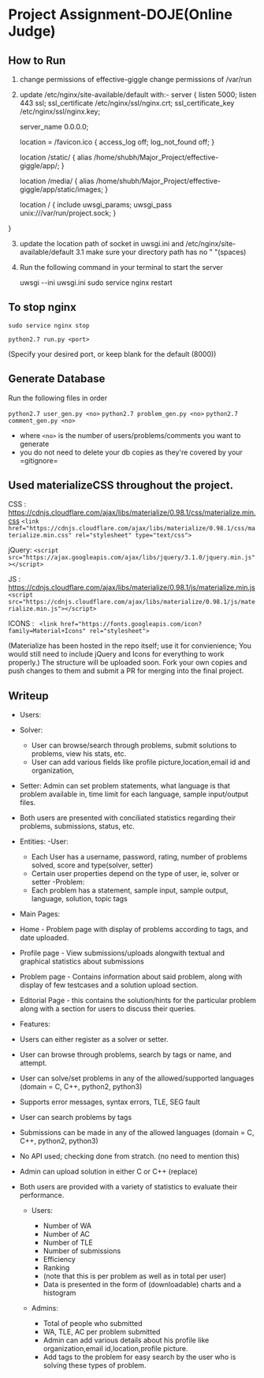 # Project Assignment-DOJE(Online Judge) 

## How to Run
1.	change permissions of effective-giggle 
	change permissions of /var/run 

2. update /etc/nginx/site-available/default
with:-
server {
    listen 5000;
	listen 443 ssl;
	ssl_certificate /etc/nginx/ssl/nginx.crt;
	ssl_certificate_key /etc/nginx/ssl/nginx.key;

	server_name 0.0.0.0;

	location = /favicon.ico { access_log off; log_not_found off; }

    location /static/ {
		alias /home/shubh/Major_Project/effective-giggle/app/;
		}
    
	 location /media/ {
        alias /home/shubh/Major_Project/effective-giggle/app/static/images;
    }

    location / {
        include uwsgi_params;
        uwsgi_pass unix:///var/run/project.sock;
	}
    
	
}

3. update the location path of socket in uwsgi.ini and /etc/nginx/site-available/default
3.1 make sure your directory path has no " "(spaces)  

4. Run the following command in your terminal to start 	  the server

	uwsgi --ini uwsgi.ini
	sudo service nginx restart

##	To stop nginx
	sudo service nginx stop 

` python2.7 run.py <port> `

(Specify your desired port, or keep blank for the default (8000))

## Generate Database

Run the following files in order 

` python2.7 user_gen.py <no> `
` python2.7 problem_gen.py <no> `
` python2.7 comment_gen.py <no> `

* where `<no>` is the number of users/problems/comments you want to generate 
* you do not need to delete your db copies as they're covered by your =gitignore= 

## Used materializeCSS throughout the project.

CSS : https://cdnjs.cloudflare.com/ajax/libs/materialize/0.98.1/css/materialize.min.css
` <link href="https://cdnjs.cloudflare.com/ajax/libs/materialize/0.98.1/css/materialize.min.css" rel="stylesheet" type="text/css"> `

jQuery: ` <script src="https://ajax.googleapis.com/ajax/libs/jquery/3.1.0/jquery.min.js"></script> `

JS  : https://cdnjs.cloudflare.com/ajax/libs/materialize/0.98.1/js/materialize.min.js
` <script src="https://cdnjs.cloudflare.com/ajax/libs/materialize/0.98.1/js/materialize.min.js"></script> `

ICONS : ` <link href="https://fonts.googleapis.com/icon?family=Material+Icons" rel="stylesheet">`

(Materialize has been hosted in the repo itself; use it for convienience; You would still need to include jQuery and Icons for everything to work properly.)
The structure will be uploaded soon. Fork your own copies and push changes to them and submit a PR for merging into the final project.

## Writeup 
- Users:
 - Solver: 
 	- User can browse/search through problems, submit solutions to problems, view his stats, etc.
 	- User can add various fields like profile picture,location,email id and organization,
 - Setter: Admin can set problem statements, what language is that problem available in, time limit for each language, sample input/output files.
 - Both users are presented with conciliated statistics regarding their problems, submissions, status, etc.

- Entities:
 -User:
 	- Each User has a username, password, rating, number of problems solved, score and type(solver, setter)
 	- Certain user properties depend on the type of user, ie, solver or setter
 -Problem:
 	- Each problem has a statement, sample input, sample output, language, solution, topic tags

- Main Pages:
 - Home - Problem page with display of problems according to tags, and date uploaded.
 - Profile page - View submissions/uploads alongwith textual and graphical statistics about submissions
 - Problem page - Contains information about said problem, along with display of few testcases and a solution upload section.
 - Editorial Page - this contains the solution/hints for the particular problem along with a section for users to discuss their queries.

- Features:
 - Users can either register as a solver or setter.
 - User can browse through problems, search by tags or name, and attempt.
 - User can solve/set problems in any of the allowed/supported languages (domain = C, C++, python2, python3)
 - Supports error messages, syntax errors, TLE, SEG fault
 - User can search problems by tags 

 - Submissions can be made in any of the allowed languages (domain =  C, C++, python2, python3)
 - No API used; checking done from stratch. (no need to mention this)
 - Admin can upload solution in either C or C++ (replace)

 - Both users are provided with a variety of statistics to evaluate their performance.
 	- Users:
 		- Number of WA
 		- Number of AC
 		- Number of TLE
 		- Number of submissions
 		- Efficiency
 		- Ranking 
 		- (note that this is per problem as well as in total per user)
 		- Data is presented in the form of (downloadable) charts and a histogram

 	- Admins:
 		- Total of people who submitted 
 		- WA, TLE, AC per problem submitted
 		- Admin can add various details about his profile like organization,email id,location,profile picture.
 		- Add tags to the problem for easy search by the user who is solving these types of problem. 
